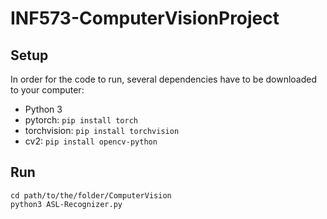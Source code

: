 # INF573-ComputerVisionProject

## Setup

In order for the code to run, several dependencies have to be downloaded to your computer:

- Python 3
- pytorch: `pip install torch`
- torchvision: `pip install torchvision`
- cv2: `pip install opencv-python`

## Run

```
cd path/to/the/folder/ComputerVision
python3 ASL-Recognizer.py
```
